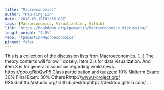 ```yaml
---
title: "Macroeconomics"
author: "Mau-Ting Lin"
date: "2018-06-19T01:55:08Z"
tags: [Macroeconomics, Visualization, Github]
link: "https://bookdown.org/tpemartin/Macroeconomics_discussion/"
length_weight: "4.5%"
repo: "tpemartin/Macroeconomics"
pinned: false
---
```


This is a collection of the discussion lists from Macroeconomics. [...] The theory contents will follow 1 closely. Item 2 is for data visualization. And item 3 is for general discussion regarding world news. https://goo.gl/kbQwP5 Class participation and quizzes: 10% Midterm Exam: 30% Final Exam: 30% Others Rhttp://www.r-project.org/ RStudiohttp://rstudio.org/ Github desktophttps://desktop.github.com/ ...
